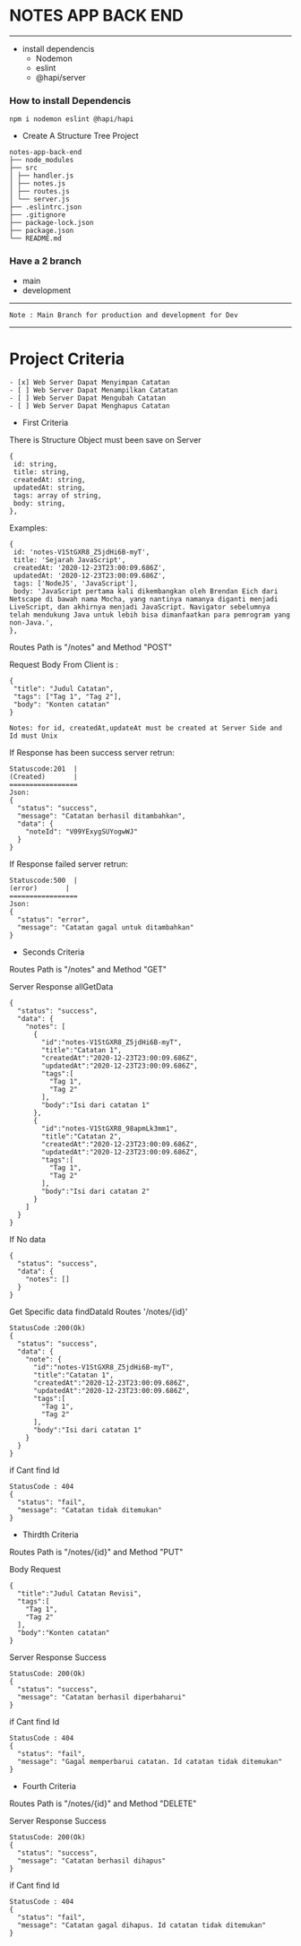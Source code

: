# NOTES APP BACK END
---
-   install dependencis
    -   Nodemon
    -   eslint
    -   @hapi/server

### How to install Dependencis

```
npm i nodemon eslint @hapi/hapi
```

-   Create A Structure Tree Project

```
notes-app-back-end
├── node_modules
├── src
│ ├── handler.js
│ ├── notes.js
│ ├── routes.js
│ └── server.js
├── .eslintrc.json
├── .gitignore
├── package-lock.json
├── package.json
└── README.md
```
### Have a 2 branch
-   main
-   development
---
    Note : Main Branch for production and development for Dev
---
# Project Criteria
    - [x] Web Server Dapat Menyimpan Catatan
    - [ ] Web Server Dapat Menampilkan Catatan
    - [ ] Web Server Dapat Mengubah Catatan
    - [ ] Web Server Dapat Menghapus Catatan

-   First Criteria

There is Structure Object must been save on Server
```
{
 id: string,
 title: string,
 createdAt: string,
 updatedAt: string,
 tags: array of string,
 body: string,
},
```
Examples:
```
{
 id: 'notes-V1StGXR8_Z5jdHi6B-myT',
 title: 'Sejarah JavaScript',
 createdAt: '2020-12-23T23:00:09.686Z',
 updatedAt: '2020-12-23T23:00:09.686Z',
 tags: ['NodeJS', 'JavaScript'],
 body: 'JavaScript pertama kali dikembangkan oleh Brendan Eich dari Netscape di bawah nama Mocha, yang nantinya namanya diganti menjadi LiveScript, dan akhirnya menjadi JavaScript. Navigator sebelumnya telah mendukung Java untuk lebih bisa dimanfaatkan para pemrogram yang non-Java.',
},
```
Routes Path is "/notes" and Method "POST"

Request Body From Client is :
```
{
 "title": "Judul Catatan",
 "tags": ["Tag 1", "Tag 2"],
 "body": "Konten catatan"
}
```
    Notes: for id, createdAt,updateAt must be created at Server Side and Id must Unix
If Response has been success server retrun:    
```
Statuscode:201  |
(Created)       |
=================
Json:
{
  "status": "success",
  "message": "Catatan berhasil ditambahkan",
  "data": {
    "noteId": "V09YExygSUYogwWJ"
  }
}
```
If Response failed server retrun:    
```
Statuscode:500  |
(error)       |
=================
Json:
{
  "status": "error",
  "message": "Catatan gagal untuk ditambahkan"
}
```
-   Seconds Criteria

Routes Path is "/notes" and Method "GET"

Server Response allGetData
```
{
  "status": "success",
  "data": {
    "notes": [
      {
        "id":"notes-V1StGXR8_Z5jdHi6B-myT",
        "title":"Catatan 1",
        "createdAt":"2020-12-23T23:00:09.686Z",
        "updatedAt":"2020-12-23T23:00:09.686Z",
        "tags":[
          "Tag 1",
          "Tag 2"
        ],
        "body":"Isi dari catatan 1"
      },
      {
        "id":"notes-V1StGXR8_98apmLk3mm1",
        "title":"Catatan 2",
        "createdAt":"2020-12-23T23:00:09.686Z",
        "updatedAt":"2020-12-23T23:00:09.686Z",
        "tags":[
          "Tag 1",
          "Tag 2"
        ],
        "body":"Isi dari catatan 2"
      }
    ]
  }
}
```
If No data
```
{
  "status": "success",
  "data": {
    "notes": []
  }
}
```
Get Specific data findDataId Routes '/notes/{id}'
```
StatusCode :200(Ok)
{
  "status": "success",
  "data": {
    "note": {
      "id":"notes-V1StGXR8_Z5jdHi6B-myT",
      "title":"Catatan 1",
      "createdAt":"2020-12-23T23:00:09.686Z",
      "updatedAt":"2020-12-23T23:00:09.686Z",
      "tags":[
        "Tag 1",
        "Tag 2"
      ],
      "body":"Isi dari catatan 1"
    }
  }
}
```
if Cant find Id
```
StatusCode : 404
{
  "status": "fail",
  "message": "Catatan tidak ditemukan"
}
```
-   Thirdth Criteria

Routes Path is "/notes/{id}" and Method "PUT"

Body Request
```
{
  "title":"Judul Catatan Revisi",
  "tags":[
    "Tag 1",
    "Tag 2"
  ],
  "body":"Konten catatan"
}
```

Server Response Success
```
StatusCode: 200(Ok)
{
  "status": "success",
  "message": "Catatan berhasil diperbaharui"
}
```
if Cant find Id
```
StatusCode : 404
{
  "status": "fail",
  "message": "Gagal memperbarui catatan. Id catatan tidak ditemukan"
}
```
-   Fourth Criteria

Routes Path is "/notes/{id}" and Method "DELETE"

Server Response Success
```
StatusCode: 200(Ok)
{
  "status": "success",
  "message": "Catatan berhasil dihapus"
}
```
if Cant find Id
```
StatusCode : 404
{
  "status": "fail",
  "message": "Catatan gagal dihapus. Id catatan tidak ditemukan"
}
```